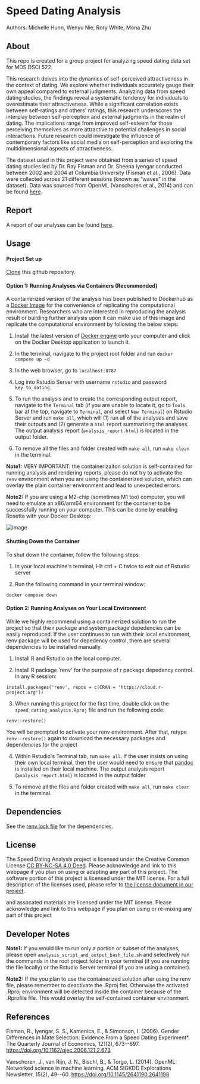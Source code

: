 # Speed Dating Analysis

Authors: Michelle Hunn, Wenyu Nie, Rory White, Mona Zhu

## About

This repo is created for a group project for analyzing speed dating data set for MDS DSCI 522.

This research delves into the dynamics of self-perceived attractiveness in the context of dating. We explore whether individuals accurately gauge their own appeal compared to external judgments. Analyzing data from speed dating studies, the findings reveal a systematic tendency for individuals to overestimate their attractiveness. While a significant correlation exists between self-ratings and others' ratings, this research underscores the interplay between self-perception and external judgments in the realm of dating. The implications range from improved self-esteem for those perceiving themselves as more attractive to potential challenges in social interactions. Future research could investigate the influence of contemporary factors like social media on self-perception and exploring the multidimensional aspects of attractiveness.

The dataset used in this project were obtained from a series of speed dating studies led by Dr. Ray Fisman and Dr. Sheena Iyengar conducted between 2002 and 2004 at Columbia University (Fisman et al., 2006). Data were collected across 21 different sessions (known as “waves” in the dataset). Data was sourced from OpenML (Vanschoren et al., 2014) and can be found [here](http://www.stat.columbia.edu/~gelman/arm/examples/speed.dating/).

## Report

A report of our analyses can be found [here](https://ubc-mds.github.io/speed_dating_analysis/output/analysis_report.html).

## Usage

#### Project Set up

[Clone](https://docs.github.com/en/repositories/creating-and-managing-repositories/cloning-a-repository) this github repository.

#### Option 1: Running Analyses via Containers (Recommended)

A containerized version of the analysis has been published to Dockerhub as a [Docker Image](https://hub.docker.com/repository/docker/wenyunie/dsci522-rocker-speed-dating/general) for the convenience of replicating the computational environment. Researchers who are interested in reproducing the analysis result or building further analysis upon it can make use of this image and replicate the computational environment by following the below steps:

1. Install the latest version of [Docker engine](https://www.docker.com/get-started/) onto your computer and click on the Docker Desktop application to launch it.

2. In the terminal, navigate to the project root folder and run `docker compose up -d`

3. In the web browser, go to `localhost:8787`

4. Log into Rstudio Server with username `rstudio` and password `key_to_dating`

5. To run the analysis and to create the corresponding output report, navigate to the `Terminal` tab (if you are unable to locate it, go to `Tools` bar at the top, navigate to `Terminal`, and select `New Terminal`) on Rstudio Server and run `make all`, which will (1) run all of the analyses and save their outputs and (2) generate a `html` report summarizing the analyses. The output analysis report (`analysis_report.html`) is located in the output folder.

6. To remove all the files and folder created with `make all`, run `make clean` in the terminal.

**Note1:** VERY IMPORTANT: the containerizaiton solution is self-contained for running analysis and rendering reports, please do not try to activate the `renv` environment when you are using the containerized solution, which can overlay the plain container environment and lead to unexpected errors.

**Note2:** If you are using a M2-chip (sometimes M1 too) computer, you will need to emulate an x86/arm64 environment for the container to be successfully running on your computer. This can be done by enabling Rosetta with your Docker Desktop:

![image](https://github.com/UBC-MDS/speed_dating_analysis/assets/143786716/2b569b13-1f6d-4b5c-94bb-2ac38969fd17)


#### Shutting Down the Container

To shut down the container, follow the following steps:

1. In your local machine's terminal, Hit ctrl + C twice to exit out of Rstudio server

2. Run the following command in your terminal window:

```
docker compose down
```

#### Option 2: Running Analyses on Your Local Environment

While we highly recommend using a containerized solution to run the project so that the r package and system package depedencies can be easily reproduced. If the user continues to run with their local environment, renv package will be used for depedency control, there are several dependencies to be installed manually.

1. Install R and Rstudio on the local computer.

2. Install R package 'renv' for the purpose of r package depedency control. In any R session:
   
```
install.packages('renv', repos = c(CRAN = 'https://cloud.r-project.org'))
```

3. When running this project for the first time, double click on the `speed_dating_analysis.Rproj` file and run the following code:

```
renv::restore()
```

You will be prompted to activate your renv environment. After that, retype `renv::restore()` again to download the necessary packages and dependencies for the project

4. Within Rstudio's Terminal tab, run `make all`.  If the user insists on using their own local terminal, then the user would need to ensure that [pandoc](https://pandoc.org/installing.html) is installed on their local machine. The output analysis report (`analysis_report.html`) is located in the output folder

5. To remove all the files and folder created with `make all`, run `make clear` in the terminal.


## Dependencies
See the [renv.lock file](https://github.com/UBC-MDS/speed_dating_analysis/blob/main/renv.lock) for the dependencies.

## License

The Speed Dating Analysis project is licensed under the Creative Common License [CC BY-NC-SA 4.0 Deed](https://creativecommons.org/licenses/by-nc-sa/4.0/). Please acknowledge and link to this webpage if you plan on using or adapting any part of this project. The software portion of this project is licensed under the MIT license. For a full description of the licenses used, please refer to [the license document in our project](https://github.com/wenyunie/speed_dating_analysis/blob/main/LICENSE).

and assocated materials are licensed under the MIT license. Please acknowledge and link to this webpage if you plan on using or re-mixing any part of this project

## Developer Notes

**Note1:** If you would like to run only a portion or subset of the analyses, please open `analysis_script_and_output_bash_file.sh` and selectively run the commands in the root project folder in your terminal (if you are running the file locally) or the Rstudio Server terminal (if you are using a container).

**Note2:** If the you plan to use the containerized solution after using the renv file, please remember to deactivate the .Rproj fist. Otherwise the activated .Rproj environment will be detected inside the container because of the .Rprofile file. This would overlay the self-contained container environment.

## References

Fisman, R., Iyengar, S. S., Kamenica, E., & Simonson, I. (2006). Gender Differences in Mate Selection: Evidence From a Speed Dating Experiment\*. The Quarterly Journal of Economics, 121(2), 673--697. <https://doi.org/10.1162/qjec.2006.121.2.673>

Vanschoren, J., van Rijn, J. N., Bischl, B., & Torgo, L. (2014). OpenML: Networked science in machine learning. ACM SIGKDD Explorations Newsletter, 15(2), 49--60. <https://doi.org/10.1145/2641190.2641198>